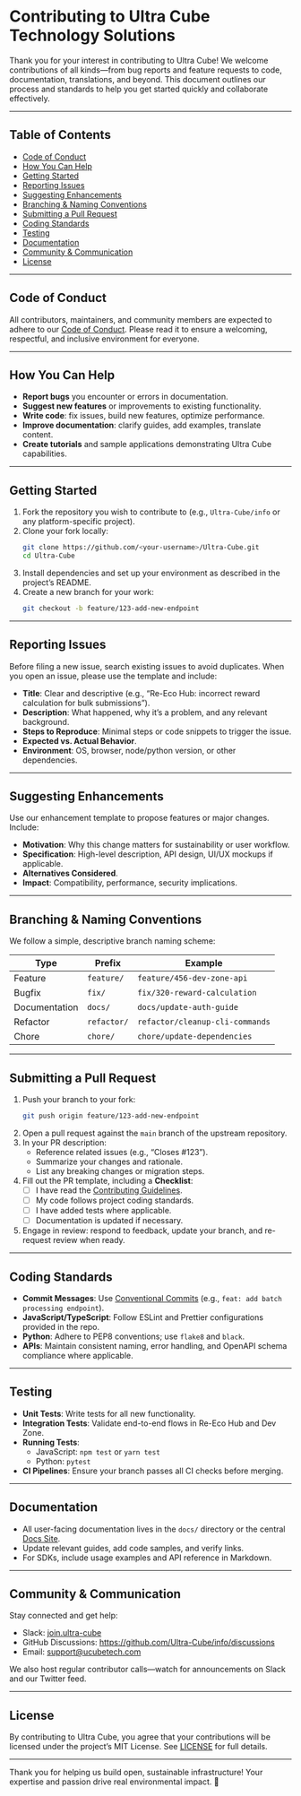 # Contributing to Ultra Cube Technology Solutions

Thank you for your interest in contributing to Ultra Cube! We welcome contributions of all kinds—from bug reports and feature requests to code, documentation, translations, and beyond. This document outlines our process and standards to help you get started quickly and collaborate effectively.

---

## Table of Contents

- [Code of Conduct](#code-of-conduct)  
- [How You Can Help](#how-you-can-help)  
- [Getting Started](#getting-started)  
- [Reporting Issues](#reporting-issues)  
- [Suggesting Enhancements](#suggesting-enhancements)  
- [Branching & Naming Conventions](#branching--naming-conventions)  
- [Submitting a Pull Request](#submitting-a-pull-request)  
- [Coding Standards](#coding-standards)  
- [Testing](#testing)  
- [Documentation](#documentation)  
- [Community & Communication](#community--communication)  
- [License](#license)  

---

## Code of Conduct

All contributors, maintainers, and community members are expected to adhere to our [Code of Conduct](CODE_OF_CONDUCT.md). Please read it to ensure a welcoming, respectful, and inclusive environment for everyone.

---

## How You Can Help

- **Report bugs** you encounter or errors in documentation.  
- **Suggest new features** or improvements to existing functionality.  
- **Write code**: fix issues, build new features, optimize performance.  
- **Improve documentation**: clarify guides, add examples, translate content.  
- **Create tutorials** and sample applications demonstrating Ultra Cube capabilities.  

---

## Getting Started

1. Fork the repository you wish to contribute to (e.g., `Ultra-Cube/info` or any platform-specific project).  
2. Clone your fork locally:  
   ```bash
   git clone https://github.com/<your-username>/Ultra-Cube.git
   cd Ultra-Cube
   ```  
3. Install dependencies and set up your environment as described in the project’s README.  
4. Create a new branch for your work:  
   ```bash
   git checkout -b feature/123-add-new-endpoint
   ```  

---

## Reporting Issues

Before filing a new issue, search existing issues to avoid duplicates. When you open an issue, please use the template and include:

- **Title**: Clear and descriptive (e.g., “Re-Eco Hub: incorrect reward calculation for bulk submissions”).  
- **Description**: What happened, why it’s a problem, and any relevant background.  
- **Steps to Reproduce**: Minimal steps or code snippets to trigger the issue.  
- **Expected vs. Actual Behavior**.  
- **Environment**: OS, browser, node/python version, or other dependencies.  

---

## Suggesting Enhancements

Use our enhancement template to propose features or major changes. Include:

- **Motivation**: Why this change matters for sustainability or user workflow.  
- **Specification**: High-level description, API design, UI/UX mockups if applicable.  
- **Alternatives Considered**.  
- **Impact**: Compatibility, performance, security implications.  

---

## Branching & Naming Conventions

We follow a simple, descriptive branch naming scheme:

| Type      | Prefix             | Example                                 |
|-----------|--------------------|-----------------------------------------|
| Feature   | `feature/`         | `feature/456-dev-zone-api`              |
| Bugfix    | `fix/`             | `fix/320-reward-calculation`            |
| Documentation | `docs/`         | `docs/update-auth-guide`                |
| Refactor  | `refactor/`        | `refactor/cleanup-cli-commands`         |
| Chore     | `chore/`           | `chore/update-dependencies`             |

---

## Submitting a Pull Request

1. Push your branch to your fork:  
   ```bash
   git push origin feature/123-add-new-endpoint
   ```  
2. Open a pull request against the `main` branch of the upstream repository.  
3. In your PR description:
   - Reference related issues (e.g., “Closes #123”).  
   - Summarize your changes and rationale.  
   - List any breaking changes or migration steps.  
4. Fill out the PR template, including a **Checklist**:  
   - [ ] I have read the [Contributing Guidelines](#contributing-to-ultra-cube-technology-solutions).  
   - [ ] My code follows project coding standards.  
   - [ ] I have added tests where applicable.  
   - [ ] Documentation is updated if necessary.  
5. Engage in review: respond to feedback, update your branch, and re-request review when ready.  

---

## Coding Standards

- **Commit Messages**: Use [Conventional Commits](https://www.conventionalcommits.org/) (e.g., `feat: add batch processing endpoint`).  
- **JavaScript/TypeScript**: Follow ESLint and Prettier configurations provided in the repo.  
- **Python**: Adhere to PEP8 conventions; use `flake8` and `black`.  
- **APIs**: Maintain consistent naming, error handling, and OpenAPI schema compliance where applicable.  

---

## Testing

- **Unit Tests**: Write tests for all new functionality.  
- **Integration Tests**: Validate end-to-end flows in Re-Eco Hub and Dev Zone.  
- **Running Tests**:  
  - JavaScript: `npm test` or `yarn test`  
  - Python: `pytest`  
- **CI Pipelines**: Ensure your branch passes all CI checks before merging.  

---

## Documentation

- All user-facing documentation lives in the `docs/` directory or the central [Docs Site](https://docs.ucubetech.com).  
- Update relevant guides, add code samples, and verify links.  
- For SDKs, include usage examples and API reference in Markdown.  

---

## Community & Communication

Stay connected and get help:

- Slack: [join.ultra-cube](https://join.slack.com/t/ultra-cube/shared_invite/)  
- GitHub Discussions: https://github.com/Ultra-Cube/info/discussions  
- Email: support@ucubetech.com  

We also host regular contributor calls—watch for announcements on Slack and our Twitter feed.

---

## License

By contributing to Ultra Cube, you agree that your contributions will be licensed under the project’s MIT License. See [LICENSE](LICENSE) for full details.  

---

Thank you for helping us build open, sustainable infrastructure! Your expertise and passion drive real environmental impact. 🚀
